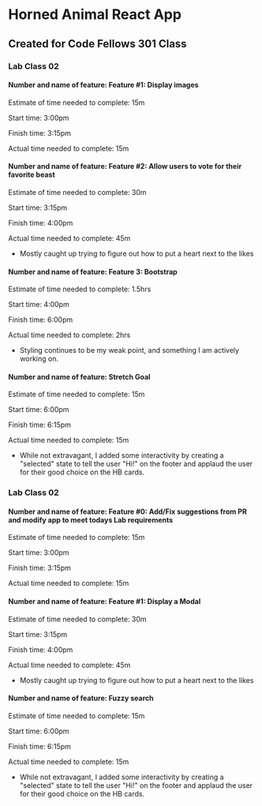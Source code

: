 # Horned Animal React App

## Created for Code Fellows 301 Class

### Lab Class 02

#### Number and name of feature: Feature #1: Display images

Estimate of time needed to complete: 15m

Start time: 3:00pm

Finish time: 3:15pm

Actual time needed to complete: 15m

#### Number and name of feature: Feature #2: Allow users to vote for their favorite beast

Estimate of time needed to complete: 30m

Start time: 3:15pm

Finish time: 4:00pm

Actual time needed to complete: 45m

- Mostly caught up trying to figure out how to put a heart next to the likes

#### Number and name of feature: Feature 3: Bootstrap

Estimate of time needed to complete: 1.5hrs

Start time: 4:00pm

Finish time: 6:00pm

Actual time needed to complete: 2hrs

- Styling continues to be my weak point, and something I am actively working on.

#### Number and name of feature: Stretch Goal

Estimate of time needed to complete: 15m

Start time: 6:00pm

Finish time: 6:15pm

Actual time needed to complete: 15m

- While not extravagant, I added some interactivity by creating a "selected" state to tell the user "Hi!" on the footer and applaud the user for their good choice on the HB cards.

### Lab Class 02

#### Number and name of feature: Feature #0: Add/Fix suggestions from PR and modify app to meet todays Lab requirements

Estimate of time needed to complete: 15m

Start time: 3:00pm

Finish time: 3:15pm

Actual time needed to complete: 15m

#### Number and name of feature: Feature #1: Display a Modal

Estimate of time needed to complete: 30m

Start time: 3:15pm

Finish time: 4:00pm

Actual time needed to complete: 45m

- Mostly caught up trying to figure out how to put a heart next to the likes


#### Number and name of feature: Fuzzy search

Estimate of time needed to complete: 15m

Start time: 6:00pm

Finish time: 6:15pm

Actual time needed to complete: 15m

- While not extravagant, I added some interactivity by creating a "selected" state to tell the user "Hi!" on the footer and applaud the user for their good choice on the HB cards.